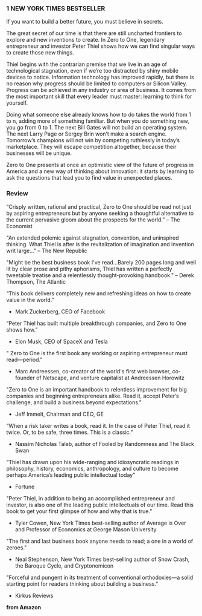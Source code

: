 ### 1 NEW YORK TIMES BESTSELLER

If you want to build a better future, you must believe in secrets.

The great secret of our time is that there are still uncharted frontiers to explore and new inventions to create. In Zero to One, legendary entrepreneur and investor Peter Thiel shows how we can find singular ways to create those new things. 

Thiel begins with the contrarian premise that we live in an age of technological stagnation, even if we’re too distracted by shiny mobile devices to notice. Information technology has improved rapidly, but there is no reason why progress should be limited to computers or Silicon Valley. Progress can be achieved in any industry or area of business. It comes from the most important skill that every leader must master: learning to think for yourself.

Doing what someone else already knows how to do takes the world from 1 to n, adding more of something familiar. But when you do something new, you go from 0 to 1. The next Bill Gates will not build an operating system. The next Larry Page or Sergey Brin won’t make a search engine. Tomorrow’s champions will not win by competing ruthlessly in today’s marketplace. They will escape competition altogether, because their businesses will be unique. 

Zero to One presents at once an optimistic view of the future of progress in America and a new way of thinking about innovation: it starts by learning to ask the questions that lead you to find value in unexpected places.

### Review

“Crisply written, rational and practical, Zero to One should be read not just by aspiring entrepreneurs but by anyone seeking a thoughtful alternative to the current pervasive gloom about the prospects for the world.” 
– The Economist

"An extended polemic against stagnation, convention, and uninspired thinking. What Thiel is after is the revitalization of imagination and invention writ large…"
– The New Republic

"Might be the best business book I've read...Barely 200 pages long and well lit by clear prose and pithy aphorisms, Thiel has written a perfectly tweetable treatise and a relentlessly thought-provoking handbook." 
– Derek Thompson, The Atlantic

“This book delivers completely new and refreshing ideas on how to create value in the world.” 
-  Mark Zuckerberg, CEO of Facebook
 
“Peter Thiel has built multiple breakthrough companies, and Zero to One shows how.” 
-  Elon Musk, CEO of SpaceX and Tesla

" Zero to One is the first book any working or aspiring entrepreneur must read—period."
- Marc Andreessen, co-creator of the world's first web browser, co-founder of Netscape, and venture capitalist at Andreessen Horowitz

"Zero to One is an important handbook to relentless improvement for big companies and beginning entrepreneurs alike. Read it, accept Peter’s challenge, and build a business beyond expectations." 
- Jeff Immelt, Chairman and CEO, GE

“When a risk taker writes a book, read it. In the case of Peter Thiel, read it twice. Or, to be safe, three times. This is a classic.”
- Nassim Nicholas Taleb, author of Fooled by Randomness and The Black Swan

“Thiel has drawn upon his wide-ranging and idiosyncratic readings in philosophy, history, economics, anthropology, and culture to become perhaps America’s leading public intellectual today”
-  Fortune

"Peter Thiel, in addition to being an accomplished entrepreneur and investor, is also one of the leading public intellectuals of our time. Read this book to get your first glimpse of how and why that is true."
- Tyler Cowen, New York Times best-selling author of Average is Over and Professor of Economics at George Mason University

"The first and last business book anyone needs to read; a one in a world of zeroes."
- Neal Stephenson, New York Times best-selling author of Snow Crash, the Baroque Cycle, and Cryptonomicon

"Forceful and pungent in its treatment of conventional orthodoxies—a solid starting point for readers thinking about building a business." 
- Kirkus Reviews

__from Amazon__
